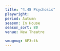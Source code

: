 ```yaml
---
title: "4.48 Psychosis"
playwright:
period: Autumn
season: In House
season_sort: 80
venue: New Theatre

smugmug: 6F3ctk
---
```

